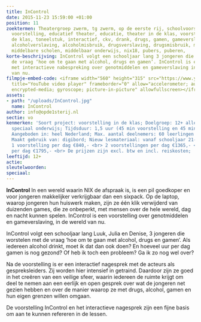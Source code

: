 ```yaml
---
title: InControl
date: 2015-11-23 15:59:00 +01:00
position: 11
zoektermen: Theatergroep zwerm, tg zwerm, op de eerste rij, schoolvoorstelling, educatieve
  voorstelling, educatief theater, educatie, theater in de klas, voorstellingen in
  de klas, toneelstuk, interactief, ckv, drank, drugs, gamen, gameverslaving, alcohol,
  alcoholverslaving, alcoholmisbruik, drugsverslaving, drugsmisbruik, middelbare school,
  middelbare scholen, middelbaar onderwijs, nix18, pubers, puberen,
korte-beschrijving: InControl volgt een schooljaar lang 3 jongeren die worstelen met
  de vraag ‘hoe om te gaan met alcohol, drugs en gamen’. InControl is een voorstelling
  met interactieve nabespreking over genotmiddelen en gameverslaving in de wereld
  van nu.
filmpje-embed-code: <iframe width="560" height="315" src="https://www.youtube.com/embed/cQnG0H9BCRg"
  title="YouTube video player" frameborder="0" allow="accelerometer; autoplay; clipboard-write;
  encrypted-media; gyroscope; picture-in-picture" allowfullscreen></iframe>
assets:
- path: "/uploads/InControl.jpg"
  name: InControl
author: info@opde1sterij.nl
sectie: vo
kenmerken: 'Soort project: voorstelling in de klas; Doelgroep: 12+ alle niveaus ook
  speciaal onderwijs; Tijdsduur: 1,5 uur (45 min voorstelling en 45 min nabespreking);
  Aangeboden in: heel Nederland; Max. aantal deelnemers: 60 leerlingen of 2 klassen;
  Maakt gebruik van: digibord; Nieuw lesmateriaal: vanaf schooljaar 21-22; Prijs:
  1 voorstelling per dag €840,- <br> 2 voorstellingen per dag €1365,- <br> 3 voorstellingen
  per dag €1795,- <br> De prijzen zijn excl. btw en incl. reiskosten; '
leeftijd: 12+
actie: 
sleutelwoorden: 
speciaal: 
---
```


**InControl** In een wereld waarin NIX de afspraak is, is een pil goedkoper en voor jongeren makkelijker verkrijgbaar dan een sixpack. Op de laptop, waarop jongeren hun huiswerk maken, zijn ze één klik verwijderd van duizenden games, die ze onbeperkt, met mensen over de hele wereld, dag en nacht kunnen spelen. InControl is een voorstelling over genotmiddelen en gameverslaving, in de wereld van nu.

InControl volgt een schooljaar lang Luuk, Julia en Denise, 3 jongeren die worstelen met de vraag ‘hoe om te gaan met alcohol, drugs en gamen’. Als iedereen alcohol drinkt, moet ik dat dan ook doen? En hoeveel uur per dag gamen is nog gezond? Of heb ik toch een probleem? Ga ik zo nog wel over?

Na de voorstelling is er een interactief nagesprek met de acteurs als gespreksleiders. Zij worden hier intensief in getraind.  Daardoor zijn ze goed in het creëren van een veilige sfeer, waarin iedereen de ruimte krijgt om deel te nemen aan een eerlijk en open gesprek over wat de jongeren net gezien hebben en over de manier waarop ze met drugs, alcohol, gamen en hun eigen grenzen willen omgaan.

De voorstelling InControl en het interactieve nagesprek zijn een fijne basis om aan te kunnen refereren in de lessen.
